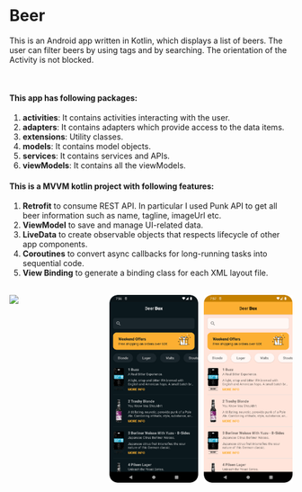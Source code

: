 # Beer

This is an Android app written in Kotlin, which displays a list of beers. The user can filter beers by using tags and by searching. The orientation of the Activity is not blocked.

<br>

#### This app has following packages:
1. **activities**: It contains activities interacting with the user.
2. **adapters**: It contains adapters which provide access to the data items.
3. **extensions**: Utility classes.
4. **models**: It contains model objects.
5. **services**: It contains services and APIs.
6. **viewModels**: It contains all the viewModels.

#### This is a MVVM kotlin project with following features:
1. **Retrofit** to consume REST API. In particular I used Punk API to get all beer information such as name, tagline, imageUrl etc.
2. **ViewModel** to save and manage UI-related data.
3. **LiveData** to create observable objects that respects lifecycle of other app components.
4. **Coroutines** to convert async callbacks for long-running tasks into sequential code.
5. **View Binding** to generate a binding class for each XML layout file.

<br>

<div style="display:flex">
     <div style="flex:1;padding-right:10px;">
          <img src="readme/screenrecord.gif" width="200"/>
     </div>
     <div style="flex:1;padding-left:10px;">
          <img src="readme/screenshot_dark.png" width="200"/>
     </div>
     <div style="flex:1;padding-left:10px;">
          <img src="readme/screenshot_light.png" width="200"/>
     </div>
</div>